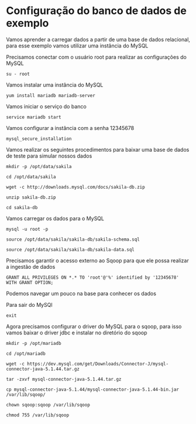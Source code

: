 # Configuração do banco de dados de exemplo

Vamos aprender a carregar dados a partir de uma base de dados relacional, para esse exemplo vamos utilizar uma instância do MySQL

Precisamos conectar com o usuário root para realizar as configurações do MySQL

```
su - root
```

Vamos instalar uma instância do MySQL

```
yum install mariadb mariadb-server
```
Vamos iniciar o serviço do banco

```
service mariadb start
```
Vamos configurar a instância com a senha 12345678

```
mysql_secure_installation
```

Vamos realizar os seguintes procedimentos para baixar uma base de dados de teste para simular nossos dados

```
mkdir -p /opt/data/sakila
```
```
cd /opt/data/sakila
```
```
wget -c http://downloads.mysql.com/docs/sakila-db.zip
```
```
unzip sakila-db.zip
```
```
cd sakila-db
```

Vamos carregar os dados para o MySQL

```
mysql -u root -p
```
```
source /opt/data/sakila/sakila-db/sakila-schema.sql
```
```
source /opt/data/sakila/sakila-db/sakila-data.sql
```

Precisamos garantir o acesso externo ao Sqoop para que ele possa realizar a ingestão de dados

```
GRANT ALL PRIVILEGES ON *.* TO 'root'@'%' identified by '12345678' WITH GRANT OPTION;
```

Podemos navegar um pouco na base para conhecer os dados

Para sair do MySQl

```
exit
```

Agora precisamos configurar o driver do MySQL para o sqoop, para isso vamos baixar o driver jdbc e instalar no diretório do sqoop

```
mkdir -p /opt/mariadb
```
```
cd /opt/mariadb
```
```
wget -c https://dev.mysql.com/get/Downloads/Connector-J/mysql-connector-java-5.1.44.tar.gz
```
```
tar -zxvf mysql-connector-java-5.1.44.tar.gz
```
```
cp mysql-connector-java-5.1.44/mysql-connector-java-5.1.44-bin.jar /var/lib/sqoop/
```
```
chown sqoop:sqoop /var/lib/sqoop 
```
```
chmod 755 /var/lib/sqoop
```
